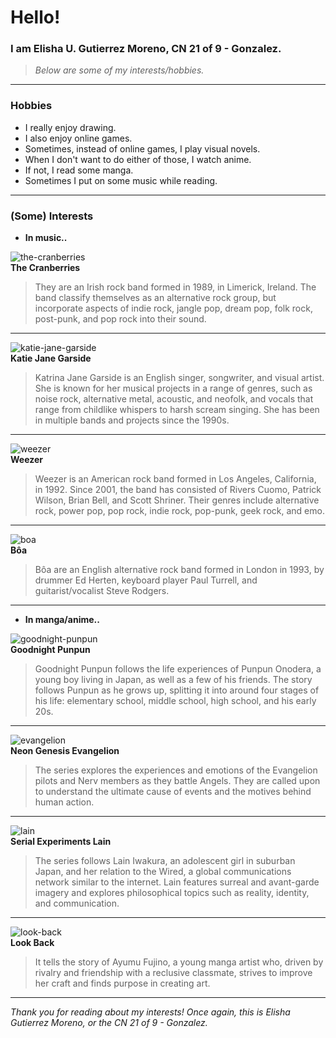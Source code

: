 # Hello!
### I am Elisha U. Gutierrez Moreno, CN 21 of 9 - Gonzalez.
> *Below are some of my interests/hobbies.*

---

### Hobbies
- I really enjoy drawing.
- I also enjoy online games.
- Sometimes, instead of online games, I play visual novels.
- When I don't want to do either of those, I watch anime.
- If not, I read some manga.
- Sometimes I put on some music while reading.

---

### (Some) Interests
- **In music..**

![the-cranberries](https://github.com/user-attachments/assets/085d5320-f771-461c-9a75-5d5269b6cfd1)    
**The Cranberries**
> They are an Irish rock band formed in 1989, in Limerick, Ireland. The band classify themselves as an alternative rock group, but incorporate aspects of indie rock, jangle pop, dream pop, folk rock, post-punk, and pop rock into their sound.

---

![katie-jane-garside](https://github.com/user-attachments/assets/74ce5106-5bb4-4efe-a1c8-4232a3b9db4c)      
**Katie Jane Garside**
> Katrina Jane Garside is an English singer, songwriter, and visual artist. She is known for her musical projects in a range of genres, such as noise rock, alternative metal, acoustic, and neofolk, and vocals that range from childlike whispers to harsh scream singing. She has been in multiple bands and projects since the 1990s.

---

![weezer](https://i.pinimg.com/474x/a6/b2/fa/a6b2fa1b0c724150acfb596bcde4f0fc.jpg)   
**Weezer**
> Weezer is an American rock band formed in Los Angeles, California, in 1992. Since 2001, the band has consisted of Rivers Cuomo, Patrick Wilson, Brian Bell, and Scott Shriner. Their genres include alternative rock, power pop, pop rock, indie rock, pop-punk, geek rock, and emo.

---

![boa](https://github.com/user-attachments/assets/84c81e00-040f-4b4a-9696-63bafac24a99)     
**Bôa**
> Bôa are an English alternative rock band formed in London in 1993, by drummer Ed Herten, keyboard player Paul Turrell, and guitarist/vocalist Steve Rodgers.

---

- **In manga/anime..**


![goodnight-punpun](https://github.com/user-attachments/assets/4b34f22a-c5c6-41f7-9cfb-c5ef3ed4dc10)     
**Goodnight Punpun**
> Goodnight Punpun follows the life experiences of Punpun Onodera, a young boy living in Japan, as well as a few of his friends. The story follows Punpun as he grows up, splitting it into around four stages of his life: elementary school, middle school, high school, and his early 20s.

---

![evangelion](https://github.com/user-attachments/assets/6038bbdd-0237-4824-af3a-e5430c476358)     
**Neon Genesis Evangelion**
> The series explores the experiences and emotions of the Evangelion pilots and Nerv members as they battle Angels. They are called upon to understand the ultimate cause of events and the motives behind human action.

---


![lain](https://github.com/user-attachments/assets/33e80dd7-3032-47b7-ad45-9bbfe7b9739a)     
**Serial Experiments Lain**
> The series follows Lain Iwakura, an adolescent girl in suburban Japan, and her relation to the Wired, a global communications network similar to the internet. Lain features surreal and avant-garde imagery and explores philosophical topics such as reality, identity, and communication.

---


![look-back](https://github.com/user-attachments/assets/6ed940af-ae12-47cf-bb1b-85e454578171)     
**Look Back**
> It tells the story of Ayumu Fujino, a young manga artist who, driven by rivalry and friendship with a reclusive classmate, strives to improve her craft and finds purpose in creating art.

---

*Thank you for reading about my interests! Once again, this is Elisha Gutierrez Moreno, or the CN 21 of 9 - Gonzalez.*

